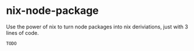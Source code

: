 # nix-node-package

Use the power of nix to turn node packages into nix deriviations, just with 3 lines of code.

```nix
TODO
```
